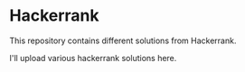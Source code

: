 # Hackerrank
This repository contains different solutions from Hackerrank.

I'll upload various hackerrank solutions here.
